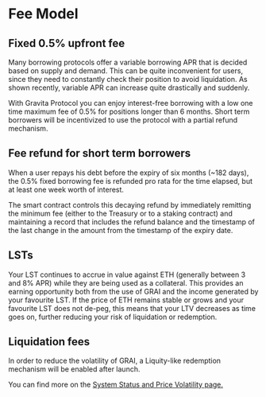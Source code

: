 # Fee Model

## Fixed 0.5% upfront fee

Many borrowing protocols offer a variable borrowing APR that is decided based on supply and demand. This can be quite inconvenient for users, since they need to constantly check their position to avoid liquidation. As shown recently, variable APR can increase quite drastically and suddenly.

With Gravita Protocol you can enjoy interest-free borrowing with a low one time maximum fee of 0.5% for positions longer than 6 months. Short term borrowers will be incentivized to use the protocol with a partial refund mechanism.

## Fee refund for short term borrowers

When a user repays his debt before the expiry of six months (\~182 days), the 0.5% fixed borrowing fee is refunded pro rata for the time elapsed, but at least one week worth of interest.

The smart contract controls this decaying refund by immediately remitting the minimum fee (either to the Treasury or to a staking contract) and maintaining a record that includes the refund balance and the timestamp of the last change in the amount from the timestamp of the expiry date.

## LSTs

Your LST continues to accrue in value against ETH (generally between 3 and 8% APR) while they are being used as a collateral. This provides an earning opportunity both from the use of GRAI and the income generated by your favourite LST. If the price of ETH remains stable or grows and your favourite LST does not de-peg, this means that your LTV decreases as time goes on, further reducing your risk of liquidation or redemption.

## Liquidation fees

In order to reduce the volatility of GRAI, a Liquity-like redemption mechanism will be enabled after launch.&#x20;

You can find more on the [System Status and Price Volatility page.](system-status-and-price-volatility.md)

